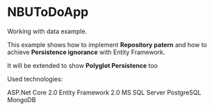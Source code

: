 # NBUToDoApp
Working with data example.

This example shows how to implement **Repository patern** and how to achieve **Persistence ignorance** with Entity Framework. 

It will be extended to show **Polyglot Persistence** too

Used technologies:

ASP.Net Core 2.0
Entity Framework 2.0
MS SQL Server
PostgreSQL
MongoDB
